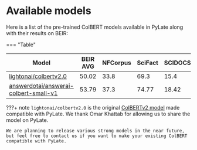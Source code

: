 # Available models

Here is a list of the pre-trained ColBERT models available in PyLate along with their results on BEIR:

=== "Table"

| Model                                 | BEIR AVG | NFCorpus | SciFact | SCIDOCS | FiQA2018 | TRECCOVID | HotpotQA | Touche2020 | ArguAna | ClimateFEVER | FEVER | QuoraRetrieval | NQ   | DBPedia |
|---------------------------------------|----------|----------|---------|---------|----------|-----------|----------|------------|---------|--------------|-------|----------------|------|---------|
| [lightonai/colbertv2.0](https://huggingface.co/lightonai/colbertv2.0)                 | 50.02    | 33.8     | 69.3    | 15.4    | 35.6     | 73.3      | 66.7     | 26.3       | 46.3    | 17.6         | 78.5  | 85.2           | 56.2 | 44.6    |
| [answerdotai/answerai-colbert-small-v1](https://huggingface.co/answerdotai/answerai-colbert-small-v1) | 53.79    | 37.3     | 74.77   | 18.42   | 41.15    | 84.59     | 76.11    | 25.69      | 50.09   | 33.07        | 90.96 | 87.72          | 59.1 | 45.58   |


???+ note
    `lightonai/colbertv2.0` is the original [ColBERTv2 model](https://huggingface.co/colbert-ir/colbertv2.0/tree/main) made compatible with PyLate. We thank Omar Khattab for allowing us to share the model on PyLate.

    We are planning to release various strong models in the near future, but feel free to contact us if you want to make your existing ColBERT compatible with PyLate.
